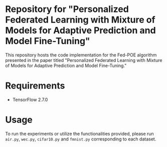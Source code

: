 # Repository for "Personalized Federated Learning with Mixture of Models for Adaptive Prediction and Model Fine-Tuning"
This repository hosts the code implementation for the Fed-POE algorithm presented in the paper titled "Personalized Federated Learning with Mixture of Models for Adaptive Prediction and Model Fine-Tuning."

# Requirements
- TensorFlow 2.7.0

# Usage
To run the experiments or utilize the functionalities provided, please run `air.py`, `wec.py`, `cifar10.py` and `fmnist.py` corresponding to each dataset.
